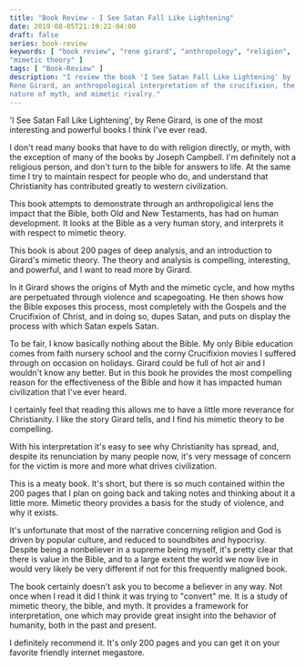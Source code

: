 ```yaml
---
title: "Book Review - I See Satan Fall Like Lightening"
date: 2019-08-05T21:19:22-04:00
draft: false
series: book-review
keywords: [ "book review", "rene girard", "anthropology", "religion",
"mimetic theory" ]
tags: [ "Book-Review" ]
description: "I review the book 'I See Satan Fall Like Lightening' by
Rene Girard, an anthropological interpretation of the crucifixion, the
nature of myth, and mimetic rivalry."
---
```


'I See Satan Fall Like Lightening', by Rene Girard, is one of the most
interesting and powerful books I think I've ever read.

I don't read many books that have to do with religion directly, or
myth, with the exception of many of the books by Joseph Campbell.  I'm
definitely not a religious person, and don't turn to the bible for
answers to life.  At the same time I try to maintain respect for
people who do, and understand that Christianity has contributed
greatly to western civilization.

This book attempts to demonstrate through an anthropoligical lens the
impact that the Bible, both Old and New Testaments, has had on human
development.  It looks at the Bible as a very human story, and
interprets it with respect to mimetic theory.

This book is about 200 pages of deep analysis, and an introduction to
Girard's mimetic theory.  The theory and analysis is compelling,
interesting, and powerful, and I want to read more by Girard.

In it Girard shows the origins of Myth and the mimetic cycle, and how
myths are perpetuated through violence and scapegoating.  He then
shows how the Bible exposes this process, most completely with the
Gospels and the Crucifixion of Christ, and in doing so, dupes Satan,
and puts on display the process with which Satan expels Satan.

To be fair, I know basically nothing about the Bible.  My only Bible
education comes from faith nursery school and the corny Crucifixion
movies I suffered through on occasion on holidays.  Girard could be
full of hot air and I wouldn't know any better.  But in this book he
provides the most compelling reason for the effectiveness of the Bible
and how it has impacted human civilization that I've ever heard.

I certainly feel that reading this allows me to have a little more
reverance for Christianity.  I like the story Girard tells, and I find
his mimetic theory to be compelling.

With his interpretation it's easy to see why Christianity has spread,
and, despite its renunciation by many people now, it's very message of
concern for the victim is more and more what drives civilization.

This is a meaty book.  It's short, but there is so much contained
within the 200 pages that I plan on going back and taking notes and
thinking about it a little more.  Mimetic theory provides a basis for
the study of violence, and why it exists.

It's unfortunate that most of the narrative concerning religion and
God is driven by popular culture, and reduced to soundbites and
hypocrisy.  Despite being a nonbeliever in a supreme being myself,
it's pretty clear that there is value in the Bible, and to a large
extent the world we now live in would very likely be very different if
not for this frequently maligned book.

The book certainly doesn't ask you to become a believer in any way.
Not once when I read it did I think it was trying to "convert" me.  It
is a study of mimetic theory, the bible, and myth.  It provides a
framework for interpretation, one which may provide great insight into
the behavior of humanity, both in the past and present.

I definitely recommend it.  It's only 200 pages and you can get it on
your favorite friendly internet megastore.








